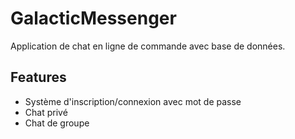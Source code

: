 # GalacticMessenger

Application de chat en ligne de commande avec base de données.


## Features

- Système d'inscription/connexion avec mot de passe
- Chat privé
- Chat de groupe